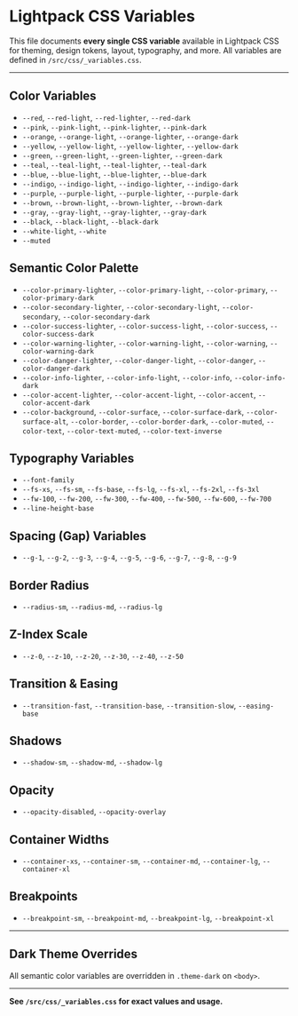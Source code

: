# Lightpack CSS Variables

This file documents **every single CSS variable** available in Lightpack CSS for theming, design tokens, layout, typography, and more. All variables are defined in `/src/css/_variables.css`.

---

## Color Variables
- `--red`, `--red-light`, `--red-lighter`, `--red-dark`
- `--pink`, `--pink-light`, `--pink-lighter`, `--pink-dark`
- `--orange`, `--orange-light`, `--orange-lighter`, `--orange-dark`
- `--yellow`, `--yellow-light`, `--yellow-lighter`, `--yellow-dark`
- `--green`, `--green-light`, `--green-lighter`, `--green-dark`
- `--teal`, `--teal-light`, `--teal-lighter`, `--teal-dark`
- `--blue`, `--blue-light`, `--blue-lighter`, `--blue-dark`
- `--indigo`, `--indigo-light`, `--indigo-lighter`, `--indigo-dark`
- `--purple`, `--purple-light`, `--purple-lighter`, `--purple-dark`
- `--brown`, `--brown-light`, `--brown-lighter`, `--brown-dark`
- `--gray`, `--gray-light`, `--gray-lighter`, `--gray-dark`
- `--black`, `--black-light`, `--black-dark`
- `--white-light`, `--white`
- `--muted`

## Semantic Color Palette
- `--color-primary-lighter`, `--color-primary-light`, `--color-primary`, `--color-primary-dark`
- `--color-secondary-lighter`, `--color-secondary-light`, `--color-secondary`, `--color-secondary-dark`
- `--color-success-lighter`, `--color-success-light`, `--color-success`, `--color-success-dark`
- `--color-warning-lighter`, `--color-warning-light`, `--color-warning`, `--color-warning-dark`
- `--color-danger-lighter`, `--color-danger-light`, `--color-danger`, `--color-danger-dark`
- `--color-info-lighter`, `--color-info-light`, `--color-info`, `--color-info-dark`
- `--color-accent-lighter`, `--color-accent-light`, `--color-accent`, `--color-accent-dark`
- `--color-background`, `--color-surface`, `--color-surface-dark`, `--color-surface-alt`, `--color-border`, `--color-border-dark`, `--color-muted`, `--color-text`, `--color-text-muted`, `--color-text-inverse`

## Typography Variables
- `--font-family`
- `--fs-xs`, `--fs-sm`, `--fs-base`, `--fs-lg`, `--fs-xl`, `--fs-2xl`, `--fs-3xl`
- `--fw-100`, `--fw-200`, `--fw-300`, `--fw-400`, `--fw-500`, `--fw-600`, `--fw-700`
- `--line-height-base`

## Spacing (Gap) Variables
- `--g-1`, `--g-2`, `--g-3`, `--g-4`, `--g-5`, `--g-6`, `--g-7`, `--g-8`, `--g-9`

## Border Radius
- `--radius-sm`, `--radius-md`, `--radius-lg`

## Z-Index Scale
- `--z-0`, `--z-10`, `--z-20`, `--z-30`, `--z-40`, `--z-50`

## Transition & Easing
- `--transition-fast`, `--transition-base`, `--transition-slow`, `--easing-base`

## Shadows
- `--shadow-sm`, `--shadow-md`, `--shadow-lg`

## Opacity
- `--opacity-disabled`, `--opacity-overlay`

## Container Widths
- `--container-xs`, `--container-sm`, `--container-md`, `--container-lg`, `--container-xl`

## Breakpoints
- `--breakpoint-sm`, `--breakpoint-md`, `--breakpoint-lg`, `--breakpoint-xl`

---

## Dark Theme Overrides
All semantic color variables are overridden in `.theme-dark` on `<body>`.

---

**See `/src/css/_variables.css` for exact values and usage.**
